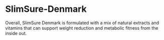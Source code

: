 # SlimSure-Denmark
Overall, SlimSure Denmark is formulated with a mix of natural extracts and vitamins that can support weight reduction and metabolic fitness from the inside out.
